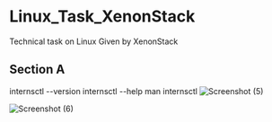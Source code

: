 # Linux_Task_XenonStack
Technical task on Linux Given by XenonStack

## Section A
internsctl --version
internsctl --help
man internsctl
![Screenshot (5)](https://github.com/Asmit-Pandey/Linux_Task_XenonStack/assets/97057036/e265aa23-38c2-492a-8af2-073375eecbd9)

![Screenshot (6)](https://github.com/Asmit-Pandey/Linux_Task_XenonStack/assets/97057036/044ad953-06b9-40c7-ba74-ef65164b730b)


